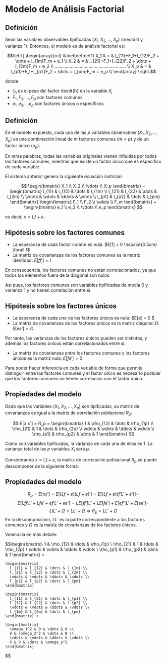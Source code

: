 # Modelo de Análisis Factorial

## Definición

Sean las variables observables tipificadas $(X_1,X_2,\dots,X_p)$ (media 0 y varianza 1). Entonces, el modelo es de análisis factorial es:

$$\left\{
    \begin{array}{rcl}
    \label{def:def1}
      X_1 & = & I_{11}+F_1+I_{12}F_2 + \dots + I_{1m}F_m + e_1 \\
      X_2 & = & I_{21}+F_1+I_{22}F_2 + \dots + I_{2m}F_m + e_2 \\
      ......................................................... \\
      X_p & = & I_{p1}+F_1+I_{p2}F_2 + \dots + I_{pm}F_m + e_p \\
    \end{array}
  \right.$$

donde  
- $I_{jh}$ es el peso del factor \textit{h} en la variable $X_j$  
- $F_1,F_2,\dots,F_p$ son factores comunes  
- $e_1,e_2,\dots e_p$ son factores únicos o específicos  

## Definición

En el modelo expuesto, cada una de las $p$ variables observables $(X_1,X_2,\dots,X_p)$ es una combinación lineal de $m$ factores comunes ($m < p$) y de un factor único ($e_p$).  

En otras palabras, todas las variables originales vienen influidas por todos los factores comunes, mientras que existe un factor único que es específico de cada variable.  

El sistema anterior genera la siguiente ecuación matricial:

$$
  \begin{bmatrix}
    X_1 \\
    X_2 \\
    \vdots \\
    X_p
  \end{bmatrix} =
  \begin{bmatrix}
    I_{11} & I_{12} & \dots & I_{1m} \\
    I_{21} & I_{22} & \dots & I_{2m} \\
    \vdots &  \vdots & \ddots & \vdots \\
    I_{p1} & I_{p2} & \dots & I_{pm}
  \end{bmatrix}
  \begin{bmatrix}
    F_1 \\
    F_2 \\
    \vdots \\
    F_m
  \end{bmatrix} +
  \begin{bmatrix}
    e_1 \\
    e_2 \\
    \vdots \\
    e_p
  \end{bmatrix}
$$

es decir, $x = Lf+e$.  

## Hipótesis sobre los factores comunes

- La esperanza de cada factor común es nula: $E[f] = 0 \hspace{0.5cm} \forall f$  
- La matriz de covarianzas de los factores comunes es la matriz identidad: $E[ff'] = I$  

En consecuencia, los factores comunes no están correlacionados, ya que todos los elementos fuera de la diagonal son nulos.

Así pues, los factores comunes son variables tipificadas de media 0 y varianza 1 y no tienen correlación entre sí.

## Hipótesis sobre los factores únicos

- La esperanza de cada uno de los factores únicos es nula: $E[e] = 0 $
- La matriz de covarianzas de los factores únicos es la matriz diagonal $\Omega$: $E[e e'] = \Omega$

Por tanto, las varianzas de los factores únicos pueden ser distintas, y además los factores únicos están correlacionados entre sí.

- La matriz de covarianzas entre los factores comunes y los factores únicos es la matriz nula: $E[f e'] = 0$

Para poder hacer inferencia en cada variable de forma que permita distinguir entre los factores comunes y el factor único es necesario postular que los factores comunes no tienen correlación con el factor único.  

## Propiedades del modelo

Dado que las variables $(X_1,X_2,\dots,X_p)$ son tipificadas, su matriz de covarianzas es igual a la matriz de correlación poblacional $R_p$:

$$ E[x x'] = R_p =
    \begin{bmatrix}
     1 & \rho_{12} & \dots & \rho_{1p} \\
     \rho_{21} & 1 & \dots & \rho_{2p} \\
     \vdots & \vdots & \ddots & \vdots \\
     \rho_{p1} & \rho_{p2} & \dots & 1
    \end{bmatrix}
$$

Como son variables tipificadas, la varianza de cada una de ellas es 1. La varianza total de las $p$ variables $X_i$ será $p$.

Considerando $x = Lf+e$, la matriz de correlación poblacional $R_p$ se puede descomponer de la siguiente forma:

## Propiedades del modelo

$$ R_p = E[x x'] = E[(Lf+e)(Lf+e)'] = E[(Lf+e)(f'L'+e')] = $$ $$ E[Lff'L'+Lfe'+ef'L'+ee'] = L E[f f']L' + LE[fe'] + E[ef']L' + E[ee'] =$$ $$LIL' + \Omega = LL' + \Omega  \Rightarrow R_p = LL' + \Omega$$
En la descomposicion, $LL'$ es la parte correspondiente a los factores comunes y $\Omega$ es la matriz de covarianzas de los factores únicos.  

Veámosla en más detalle:

$$\begin{bmatrix}
   1 & \rho_{12} & \dots & \rho_{1p} \\
   \rho_{21} & 1 & \dots & \rho_{2p} \\
   \vdots & \vdots & \ddots & \vdots \\
   \rho_{p1} & \rho_{p2} & \dots & 1
  \end{bmatrix} =

    \begin{bmatrix}
      l_{11} & l_{12} & \dots & l_{1m} \\
      l_{21} & l_{22} & \dots & l_{2m} \\
      \vdots & \vdots & \ddots & \vdots \\
      l_{p1} & l_{p2} & \dots & l_{pm}
    \end{bmatrix}

    \begin{bmatrix}
      l_{11} & l_{21} & \dots & l_{p1} \\
      l_{12} & l_{22} & \dots & l_{p2} \\
      \vdots & \vdots & \ddots & \vdots \\
      l_{1m} & l_{2m} & \dots & l_{pm}
    \end{bmatrix} +

    \begin{bmatrix}
      \omega_1^2 & 0 & \dots & 0 \\
      0 & \omega_2^2 & \dots & 0 \\
      \vdots & \vdots & \ddots & \vdots \\
      0 & 0 & \dots & \omega_p^2
    \end{bmatrix}
$$
